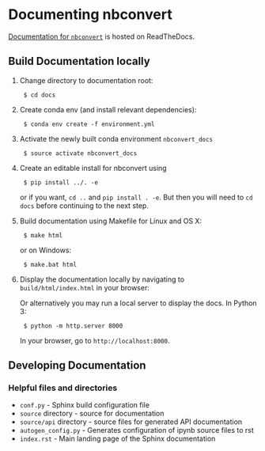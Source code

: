 # Documenting nbconvert

[Documentation for `nbconvert`](https://nbconvert.readthedocs.io/en/latest/)
is hosted on ReadTheDocs.

## Build Documentation locally

1. Change directory to documentation root:

        $ cd docs

2. Create conda env (and install relevant dependencies):

        $ conda env create -f environment.yml

3. Activate the newly built conda environment `nbconvert_docs`

        $ source activate nbconvert_docs

4. Create an editable install for nbconvert using

        $ pip install ../. -e 

   or if you want, `cd ..` and `pip install . -e`. But then you will need to `cd docs` before
   continuing to the next step.

5. Build documentation using Makefile for Linux and OS X:

        $ make html

   or on Windows:

        $ make.bat html

6. Display the documentation locally by navigating to
   ``build/html/index.html`` in your browser:

   Or alternatively you may run a local server to display
   the docs. In Python 3:

        $ python -m http.server 8000

   In your browser, go to `http://localhost:8000`.

## Developing Documentation

### Helpful files and directories

* `conf.py` - Sphinx build configuration file
* `source` directory - source for documentation
* `source/api` directory - source files for generated API documentation
* `autogen_config.py` - Generates configuration of ipynb source files to rst
* `index.rst` - Main landing page of the Sphinx documentation
